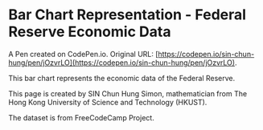 # Bar Chart Representation - Federal Reserve Economic Data

A Pen created on CodePen.io. Original URL: [https://codepen.io/sin-chun-hung/pen/jOzvrLO](https://codepen.io/sin-chun-hung/pen/jOzvrLO).

This bar chart represents the economic data of the Federal Reserve.

This page is created by SIN Chun Hung Simon, mathematician from The Hong Kong University of Science and Technology (HKUST). 

The dataset is from FreeCodeCamp Project. 